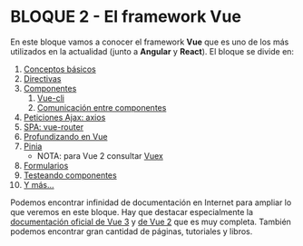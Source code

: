 # BLOQUE 2 - El framework Vue
En este bloque vamos a conocer el framework **Vue** que es uno de los más utilizados en la actualidad (junto a **Angular** y **React**). El bloque se divide en:
1. [Conceptos básicos](./01-basics.md)
2. [Directivas](./02-directivas.md)
3. [Componentes](./03-componentes.md)
    1. [Vue-cli](./03_1-vue-cli.md)
    2. [Comunicación entre componentes](./03_2-comunicar_componentes.md)
4. [Peticiones Ajax: axios](./04-axios.md)
5. [SPA: vue-router](./05-vue-router.md)
6. [Profundizando en Vue](./06-profundizando.md)
7. [Pinia](./07-pinia.md)
   - NOTA: para Vue 2 consultar [Vuex](./07-vuex.md)
8. [Formularios](./08-forms.md)
9. [Testeando componentes](./0x-testing.md)
10. [Y más...](./09-cosas.md)

Podemos encontrar infinidad de documentación en Internet para ampliar lo que veremos en este bloque. Hay que destacar especialmente la [documentación oficial de Vue 3](https://v3.vuejs.org/) y [de Vue 2](https://vuejs.org/v2/guide/index.html) que es muy completa. También podemos encontrar gran cantidad de páginas, tutoriales y libros.
